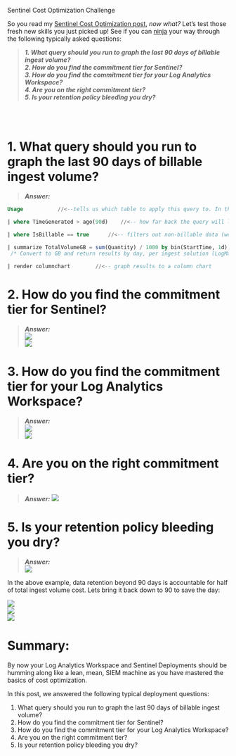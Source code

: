 Sentinel Cost Optimization Challenge

So you read my [Sentinel Cost Optimization post](https://www.hanley.cloud/2023-04-24-Sentinel-Cost-Optimization/), _now what?_ Let’s test those fresh new skills you just picked up! See if you can [ninja](https://techcommunity.microsoft.com/t5/microsoft-sentinel-blog/become-a-microsoft-sentinel-ninja-the-complete-level-400/ba-p/1246310) your way through the following typically asked questions: 

> **_1.	What query should you run to graph the last 90 days of billable ingest volume?_**  <br/>
> **_2.	How do you find the commitment tier for Sentinel?_** <br/>
> **_3.	How do you find the commitment tier for your Log Analytics Workspace?_**<br/>
> **_4.	Are you on the right commitment tier?_**<br/>
> **_5.	Is your retention policy bleeding you dry?_**
 
<br/><br/>

# 1.  What query should you run to graph the last 90 days of billable ingest volume?
> **_Answer:_** 

```sql
Usage       	//<--tells us which table to apply this query to. In this case it’s the Usage log table.

| where TimeGenerated > ago(90d)	//<-- how far back the query will look in the Usage table.

| where IsBillable == true		//<-- filters out non-billable data (we’re only worried about data that incurs a cost).

| summarize TotalVolumeGB = sum(Quantity) / 1000 by bin(StartTime, 1d), Solution
 /* Convert to GB and return results by day, per ingest solution (LogManagement, Security, etc.)*/

| render columnchart		//<-- graph results to a column chart
``` 


# 2.	How do you find the commitment tier for Sentinel?
> **_Answer:_** <br/>
![](/assets/img/Optimization/Exercise/SentinelTier1.png)<br/>
![](/assets/img/Optimization/Exercise/SentinelTier2.png)<br/>

# 3.	How do you find the commitment tier for your Log Analytics Workspace? 
> **_Answer:_** <br/>
![](/assets/img/Optimization/Exercise/LAWTier1.png)<br/>
![](/assets/img/Optimization/Exercise/LAWTier2.png)<br/>

# 4.	Are you on the right commitment tier? 
> **_Answer:_** 
![](/assets/img/Optimization/Exercise/Right_Tier.png)


# 5.	Is your retention policy bleeding you dry?
> **_Answer:_**  
![](/assets/img/Optimization/Exercise/BadRetention.png)

In the above example, data retention beyond 90 days is accountable for half of total ingest volume cost. Lets bring it back down to 90 to save the day:

![](/assets/img/Optimization/Exercise/LAWTier1.png)<br/>
![](/assets/img/Optimization/Exercise/LAWTier2.png)<br/>
![](/assets/img/Optimization/Exercise/RetentionSetting.png)<br/>



# Summary: 
By now your Log Analytics Workspace and Sentinel Deployments should be humming along like a lean, mean, SIEM machine as you have mastered the basics of cost optimization. 

In this post, we answered the following typical deployment questions:

1.	What query should you run to graph the last 90 days of billable ingest volume? 
2.	How do you find the commitment tier for Sentinel?
3.	How do you find the commitment tier for your Log Analytics Workspace?  
4.	Are you on the right commitment tier? 
5.	Is your retention policy bleeding you dry? 

